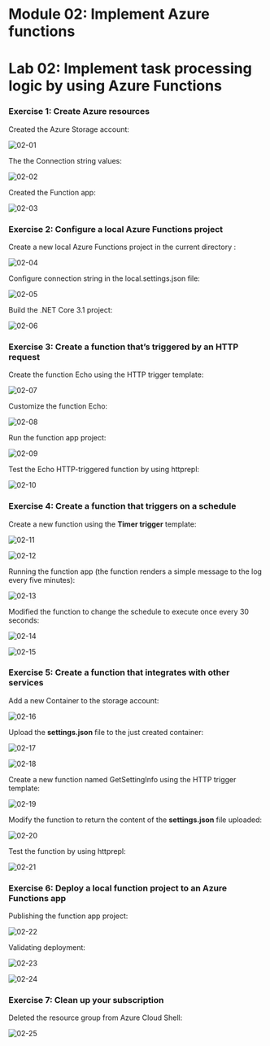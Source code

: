 # Module 02: Implement Azure functions



# Lab 02: Implement task processing logic by using Azure Functions



### Exercise 1: Create Azure resources

Created the Azure Storage account:

![02-01](images/02-01.png)

The the Connection string values:

![02-02](images/02-02.png)

Created the Function app:

![02-03](images/02-03.png)

### Exercise 2: Configure a local Azure Functions project

Create a new local Azure Functions project in the current directory :

![02-04](images/02-04.png)

Configure connection string in the local.settings.json file:

![02-05](images/02-05.png)

Build the .NET Core 3.1 project:

![02-06](images/02-06.png)

### Exercise 3: Create a function that’s triggered by an HTTP request

Create the function Echo using the HTTP trigger template:

![02-07](images/02-07.png)

Customize the function Echo:

![02-08](images/02-08.png)

Run the function app project:

![02-09](images/02-09.png)

Test the Echo HTTP-triggered function by using httprepl:

![02-10](images/02-10.png)

### Exercise 4: Create a function that triggers on a schedule

Create a new function using the **Timer trigger** template:

![02-11](images/02-11.png)

![02-12](images/02-12.png)

Running the function app (the function renders a simple message to the log every five minutes):

![02-13](images/02-13.png)

Modified the function to change the schedule to execute once every 30 seconds:

![02-14](images/02-14.png)

![02-15](images/02-15.png)

### Exercise 5: Create a function that integrates with other services

Add a new  Container to the storage account:

![02-16](images/02-16.png)

Upload the **settings.json** file to the just created container:

 ![02-17](images/02-17.png)

![02-18](images/02-18.png)

Create a new function named GetSettingInfo using the HTTP trigger template:

![02-19](images/02-19.png)

Modify the function to return the content of the **settings.json**  file uploaded:

![02-20](images/02-20.png)

Test the function by using httprepl:

![02-21](images/02-21.png)

### Exercise 6: Deploy a local function project to an Azure Functions app

Publishing the function app project:

![02-22](images/02-22.png)

Validating deployment:

![02-23](images/02-23.png)

![02-24](images/02-24.png)



### Exercise 7: Clean up your subscription

Deleted the resource group from Azure Cloud Shell:

![02-25](images/02-25.png)

